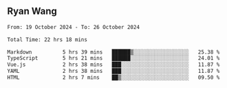 ## Ryan Wang

<!--START_SECTION:waka-->

```txt
From: 19 October 2024 - To: 26 October 2024

Total Time: 22 hrs 18 mins

Markdown          5 hrs 39 mins   ██████▒░░░░░░░░░░░░░░░░░░   25.38 %
TypeScript        5 hrs 21 mins   ██████░░░░░░░░░░░░░░░░░░░   24.01 %
Vue.js            2 hrs 38 mins   ███░░░░░░░░░░░░░░░░░░░░░░   11.87 %
YAML              2 hrs 38 mins   ███░░░░░░░░░░░░░░░░░░░░░░   11.87 %
HTML              2 hrs 7 mins    ██▒░░░░░░░░░░░░░░░░░░░░░░   09.50 %
```

<!--END_SECTION:waka-->
